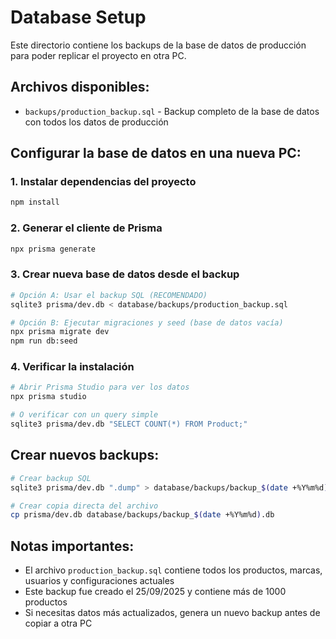 # Database Setup

Este directorio contiene los backups de la base de datos de producción para poder replicar el proyecto en otra PC.

## Archivos disponibles:

- `backups/production_backup.sql` - Backup completo de la base de datos con todos los datos de producción

## Configurar la base de datos en una nueva PC:

### 1. Instalar dependencias del proyecto
```bash
npm install
```

### 2. Generar el cliente de Prisma
```bash
npx prisma generate
```

### 3. Crear nueva base de datos desde el backup
```bash
# Opción A: Usar el backup SQL (RECOMENDADO)
sqlite3 prisma/dev.db < database/backups/production_backup.sql

# Opción B: Ejecutar migraciones y seed (base de datos vacía)
npx prisma migrate dev
npm run db:seed
```

### 4. Verificar la instalación
```bash
# Abrir Prisma Studio para ver los datos
npx prisma studio

# O verificar con un query simple
sqlite3 prisma/dev.db "SELECT COUNT(*) FROM Product;"
```

## Crear nuevos backups:

```bash
# Crear backup SQL
sqlite3 prisma/dev.db ".dump" > database/backups/backup_$(date +%Y%m%d).sql

# Crear copia directa del archivo
cp prisma/dev.db database/backups/backup_$(date +%Y%m%d).db
```

## Notas importantes:

- El archivo `production_backup.sql` contiene todos los productos, marcas, usuarios y configuraciones actuales
- Este backup fue creado el 25/09/2025 y contiene más de 1000 productos
- Si necesitas datos más actualizados, genera un nuevo backup antes de copiar a otra PC